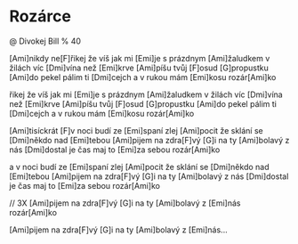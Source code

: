 # Rozárce
@ Divokej Bill
% 40

[Ami]nikdy ne[F]řikej že víš jak mi [Emi]je
s prázdnym [Ami]žaludkem v žilách
víc [Dmi]vína než [Emi]krve [Ami]píšu tvůj [F]osud
[G]propustku [Ami]do pekel pálim ti [Dmi]cejch
a v rukou mám [Emi]kosu
rozár[Ami]ko

řikej že víš jak mi [Emi]je
s prázdnym [Ami]žaludkem v žilách
víc [Dmi]vína než [Emi]krve [Ami]píšu tvůj [F]osud
[G]propustku [Ami]do pekel pálim ti [Dmi]cejch
a v rukou mám [Emi]kosu
rozár[Ami]ko

[Ami]tisíckrát [F]v noci budí ze [Emi]spaní
zlej [Ami]pocit že sklání se [Dmi]někdo nad [Emi]tebou
[Ami]pijem na zdra[F]vý [G]i na ty [Ami]bolavý
z nás [Dmi]dostal je čas maj to [Emi]za sebou
rozár[Ami]ko

a v noci budí ze [Emi]spaní
zlej [Ami]pocit že sklání se [Dmi]někdo nad [Emi]tebou
[Ami]pijem na zdra[F]vý [G]i na ty [Ami]bolavý
z nás [Dmi]dostal je čas maj to [Emi]za sebou
rozár[Ami]ko

// 3X
[Ami]pijem na zdra[F]vý [G]i na ty [Ami]bolavý
z [Emi]nás
rozár[Ami]ko

[Ami]pijem na zdra[F]vý [G]i na ty [Ami]bolavý
z [Emi]nás...